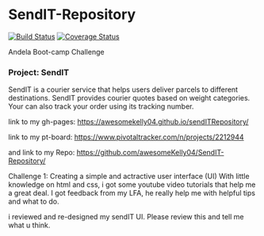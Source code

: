 # SendIT-Repository
[![Build Status](https://travis-ci.com/awesomeKelly04/SendIT-Repository.svg?branch=Development)](https://travis-ci.com/awesomeKelly04/SendIT-Repository) [![Coverage Status](https://coveralls.io/repos/github/awesomeKelly04/SendIT-Repository/badge.svg)](https://coveralls.io/github/awesomeKelly04/SendIT-Repository)

Andela Boot-camp Challenge

<h3>Project: SendIT</h3>
<p>SendIT is a courier service that helps users deliver parcels to different destinations.  SendIT provides courier quotes based on weight categories. Your can also track your order using its tracking number.</p>

link to my gh-pages: https://awesomekelly04.github.io/sendITRepository/

link to my pt-board: https://www.pivotaltracker.com/n/projects/2212944

and link to my Repo: https://github.com/awesomeKelly04/SendIT-Repository/
					

Challenge 1: Creating a simple and actractive user interface (UI)
With little knowledge on html and css, i got some youtube video tutorials that help me a great deal. I got feedback from my LFA, he really help me with helpful tips and what to do. 

i reviewed and re-designed my sendIT UI. Please review this and tell me what u think.



